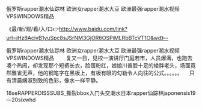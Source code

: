 俄罗斯rapper潮水仙踪林
欧洲女rapper潮水大豆
欧洲最强rapper潮水视频
VPSWINDOWS精品


《最/新/观/看/入/口👉http://www.baidu.com/link?url=jHz8AcivB1yuSpc8sJSrNM3GjOR6OSPiMLRbBTcVT1O&wd》--

俄罗斯rapper潮水仙踪林
欧洲女rapper潮水大豆
欧洲最强rapper潮水视频
VPSWINDOWS精品
　　复又一日，见校一演讲厅门庭若市，人员爆满，也跑去凑个热闹，却发现那个短裤长衣，脸蛋粉红，娘娘川普腔十足的矮胖老头，场面竟然雅雀无声，他的钢笔字在黑板上，有板有眼的勾勒令人向往的公式。。。。。。
　只有清晨娴淑别致的色彩，像水一样平静。





18seRAPPERDISSSUBS_撕裂bbox入门头交潮水日本rapper仙踪林japonensis19—20sixwhd
